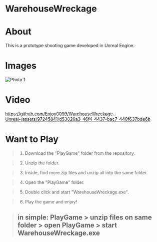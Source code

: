 # WarehouseWreckage

# About

This is a prototype shooting game developed in Unreal Engine.

# Images

![Photo 1](https://github.com/Enjoy0099/WarehouseWreckage-Unreal-/assets/97245841/3a8ced9d-176d-40c3-8ae0-db50f92facae)


# Video

https://github.com/Enjoy0099/WarehouseWreckage-Unreal-/assets/97245841/d53026a3-46f4-4437-bac7-440f637bde6b

# Want to Play

> 1. Download the "PlayGame" folder from the repository.

> 2. Unzip the folder.

> 3. Inside, find more zip files and unzip all into the same folder.

> 4. Open the "PlayGame" folder.

> 5. Double click and start "WarehouseWreckage.exe".

> 6. Play the game and enjoy!

> ## in simple: PlayGame > unzip files on same folder > open PlayGame > start WarehouseWreckage.exe
